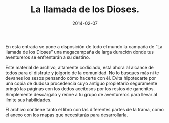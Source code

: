 ﻿---
title: La llamada de los Dioses.
summary: "La megacamapaña 'La llamada de los dioses' ahora para todos desde el codex."
authors:
  - Cristóbal Sánchez Morales
date: 2014-02-07
type: post
categories:
- Clásicos de la Marca
- Holocubierta
tags:
- Dungeon
- Campaña
- Isla
- Exploración
- Marítima
minlevels: "1"
maxlevels: "2"
prices: 39.95€
session: "50"
mincharacters: "3"
maxcharacters: "5"
eval: oficial
cover: "la-llamada-de-los-dioses.jpg"
download: "la-llamada-de-los-dioses.rar"
moreinfo: "https://holocubierta.com/market/marketview/rpggames/marcadeleste/lme-cajanegra-detail"
license: "OGL"
draft: false

---
En esta entrada se pone a disposición de todo el mundo la campaña de “La llamada de los Dioses” una megacampaña de larga duración donde tus aventureros se enfrentarán a su destino.

Este material de archivo, altamente codiciado, está ahora al alcance de todos para el disfrute y jolgorio de la comunidad. No lo busques más ni te devanes los sesos pensando cómo hacerte con él. Evita hipotecarte por una copia de dudosa procedencia cuyo antiguo propietario seguramente pringó las páginas con los dedos aceitosos por los restos de ganchitos. Simplemente descárgalo y reúne a tu grupo de aventureros para llevar al límite sus habilidades.

El archivo contiene tanto el libro con las diferentes partes de la trama, como el anexo con los mapas que necesitarás para desarrollarla.
